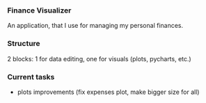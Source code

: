 ### Finance Visualizer

An application, that I use for managing my personal finances.

### Structure

2 blocks: 1 for data editing, one for visuals (plots, pycharts, etc.)

### Current tasks

+ plots improvements (fix expenses plot, make bigger size for all)
